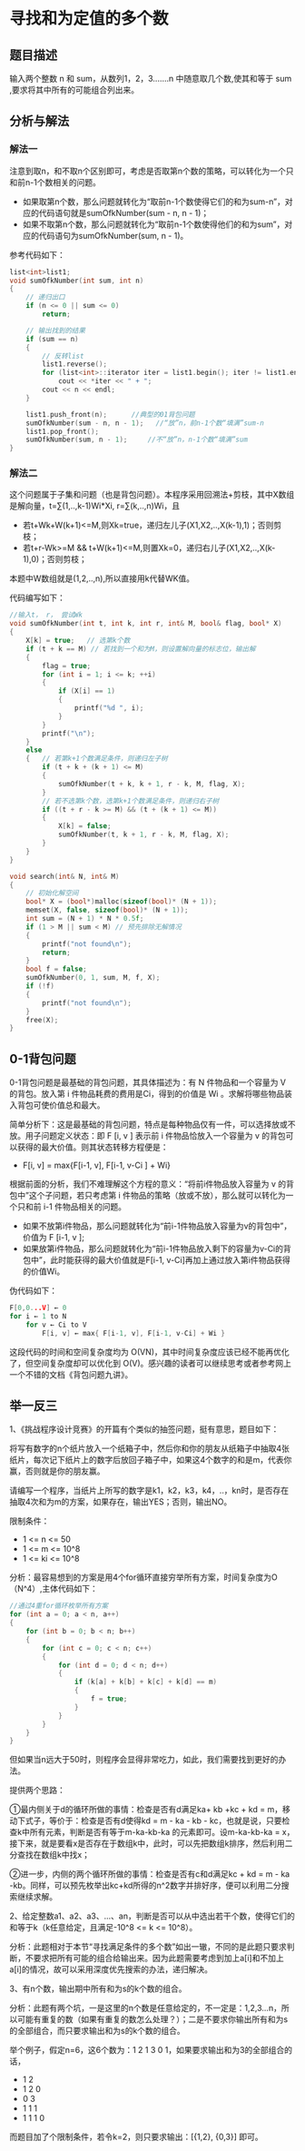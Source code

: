 # 寻找和为定值的多个数

## 题目描述

输入两个整数 n 和 sum，从数列1，2，3.......n 中随意取几个数,使其和等于 sum ,要求将其中所有的可能组合列出来。

## 分析与解法
### 解法一
注意到取n，和不取n个区别即可，考虑是否取第n个数的策略，可以转化为一个只和前n-1个数相关的问题。
 - 如果取第n个数，那么问题就转化为“取前n-1个数使得它们的和为sum-n”，对应的代码语句就是sumOfkNumber(sum - n, n - 1)；
 - 如果不取第n个数，那么问题就转化为“取前n-1个数使得他们的和为sum”，对应的代码语句为sumOfkNumber(sum, n - 1)。

参考代码如下：

```c
list<int>list1;
void sumOfkNumber(int sum, int n)
{
	// 递归出口
	if (n <= 0 || sum <= 0)
		return;

	// 输出找到的结果
	if (sum == n)
	{
		// 反转list
		list1.reverse();
		for (list<int>::iterator iter = list1.begin(); iter != list1.end(); iter++)
			cout << *iter << " + ";
		cout << n << endl;
	}

	list1.push_front(n);      //典型的01背包问题
	sumOfkNumber(sum - n, n - 1);   //“放”n，前n-1个数“填满”sum-n
	list1.pop_front();
	sumOfkNumber(sum, n - 1);     //不“放”n，n-1个数“填满”sum
}
```

### 解法二

这个问题属于子集和问题（也是背包问题）。本程序采用回溯法+剪枝，其中X数组是解向量，t=∑(1,..,k-1)Wi*Xi, r=∑(k,..,n)Wi，且

 - 若t+Wk+W(k+1)<=M,则Xk=true，递归左儿子(X1,X2,..,X(k-1),1)；否则剪枝；
 - 若t+r-Wk>=M && t+W(k+1)<=M,则置Xk=0，递归右儿子(X1,X2,..,X(k-1),0)；否则剪枝；

本题中W数组就是(1,2,..,n),所以直接用k代替WK值。

代码编写如下：

```c
//输入t， r， 尝试Wk
void sumOfkNumber(int t, int k, int r, int& M, bool& flag, bool* X)
{
	X[k] = true;   // 选第k个数
	if (t + k == M) // 若找到一个和为M，则设置解向量的标志位，输出解
	{
		flag = true;
		for (int i = 1; i <= k; ++i)
		{
			if (X[i] == 1)
			{
				printf("%d ", i);
			}
		}
		printf("\n");
	}
	else
	{   // 若第k+1个数满足条件，则递归左子树
		if (t + k + (k + 1) <= M)
		{
			sumOfkNumber(t + k, k + 1, r - k, M, flag, X);
		}
		// 若不选第k个数，选第k+1个数满足条件，则递归右子树
		if ((t + r - k >= M) && (t + (k + 1) <= M))
		{
			X[k] = false;
			sumOfkNumber(t, k + 1, r - k, M, flag, X);
		}
	}
}

void search(int& N, int& M)
{
	// 初始化解空间
	bool* X = (bool*)malloc(sizeof(bool)* (N + 1));
	memset(X, false, sizeof(bool)* (N + 1));
	int sum = (N + 1) * N * 0.5f;
	if (1 > M || sum < M) // 预先排除无解情况
	{
		printf("not found\n");
		return;
	}
	bool f = false;
	sumOfkNumber(0, 1, sum, M, f, X);
	if (!f)
	{
		printf("not found\n");
	}
	free(X);
}
```

## 0-1背包问题

0-1背包问题是最基础的背包问题，其具体描述为：有 N 件物品和一个容量为 V 的背包。放入第 i 件物品耗费的费用是Ci，得到的价值是 Wi 。求解将哪些物品装入背包可使价值总和最大。

简单分析下：这是最基础的背包问题，特点是每种物品仅有一件，可以选择放或不放。用子问题定义状态：即 F [i, v ] 表示前 i 件物品恰放入一个容量为 v 的背包可以获得的最大价值。则其状态转移方程便是：
 - F[i, v] = max{F[i-1, v], F[i-1, v-Ci ] + Wi}

根据前面的分析，我们不难理解这个方程的意义：“将前i件物品放入容量为 v 的背包中”这个子问题，若只考虑第 i  件物品的策略（放或不放），那么就可以转化为一个只和前 i-1 件物品相关的问题。
 - 如果不放第i件物品，那么问题就转化为“前i-1件物品放入容量为v的背包中”，价值为 F [i-1, v ];
 - 如果放第i件物品，那么问题就转化为“前i-1件物品放入剩下的容量为v-Ci的背包中”，此时能获得的最大价值就是F[i-1, v-Ci]再加上通过放入第i件物品获得的价值Wi。

伪代码如下：
```c
F[0,0...V] ← 0
for i ← 1 to N
    for v ← Ci to V
        F[i, v] ← max{ F[i-1, v], F[i-1, v-Ci] + Wi }
```     
这段代码的时间和空间复杂度均为 O(VN)，其中时间复杂度应该已经不能再优化了，但空间复杂度却可以优化到 O(V)。感兴趣的读者可以继续思考或者参考网上一个不错的文档《背包问题九讲》。

## 举一反三

1、《挑战程序设计竞赛》的开篇有个类似的抽签问题，挺有意思，题目如下：

将写有数字的n个纸片放入一个纸箱子中，然后你和你的朋友从纸箱子中抽取4张纸片，每次记下纸片上的数字后放回子箱子中，如果这4个数字的和是m，代表你赢，否则就是你的朋友赢。

请编写一个程序，当纸片上所写的数字是k1，k2，k3，k4，..，kn时，是否存在抽取4次和为m的方案，如果存在，输出YES；否则，输出NO。

限制条件：

- 1 <= n <= 50
- 1 <= m <= 10^8
- 1 <= ki <= 10^8

分析：最容易想到的方案是用4个for循环直接穷举所有方案，时间复杂度为O（N^4）,主体代码如下：

```c
//通过4重for循环枚举所有方案
for (int a = 0; a < n, a++)
{
	for (int b = 0; b < n; b++)
	{
		for (int c = 0; c < n; c++)
		{
			for (int d = 0; d < n; d++)
			{
				if (k[a] + k[b] + k[c] + k[d] == m)
				{
					f = true;
				}
			}
		}
	}
}
```
但如果当n远大于50时，则程序会显得非常吃力，如此，我们需要找到更好的办法。

提供两个思路：

①最内侧关于d的循环所做的事情：检查是否有d满足ka+ kb +kc + kd = m，移动下式子，等价于：检查是否有d使得kd = m - ka - kb - kc，也就是说，只要检查k中所有元素，判断是否有等于m-ka-kb-ka 的元素即可。设m-ka-kb-ka = x，接下来，就是要看x是否存在于数组k中，此时，可以先把数组k排序，然后利用二分查找在数组k中找x；

②进一步，内侧的两个循环所做的事情：检查是否有c和d满足kc + kd = m - ka -kb。同样，可以预先枚举出kc+kd所得的n^2数字并排好序，便可以利用二分搜索继续求解。


2、给定整数a1、a2、a3、...、an，判断是否可以从中选出若干个数，使得它们的和等于k（k任意给定，且满足-10^8 <= k <= 10^8）。

分析：此题相对于本节“寻找满足条件的多个数”如出一辙，不同的是此题只要求判断，不要求把所有可能的组合给输出来。因为此题需要考虑到加上a[i]和不加上a[i]的情况，故可以采用深度优先搜索的办法，递归解决。


3、有n个数，输出期中所有和为s的k个数的组合。

分析：此题有两个坑，一是这里的n个数是任意给定的，不一定是：1,2,3...n，所以可能有重复的数（如果有重复的数怎么处理？）；二是不要求你输出所有和为s的全部组合，而只要求输出和为s的k个数的组合。

举个例子，假定n=6，这6个数为：1 2 1 3 0 1，如果要求输出和为3的全部组合的话，
 - 1 2
 - 1 2 0
 - 0 3
 - 1 1 1
 - 1 1 1 0

而题目加了个限制条件，若令k=2，则只要求输出：[{1,2}, {0,3}] 即可。
